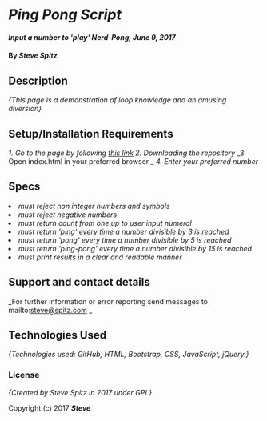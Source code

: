 # _Ping Pong Script_

#### _Input a number to 'play' Nerd-Pong, June 9, 2017_

#### By _**Steve Spitz**_

## Description

_{This page is a demonstration of loop knowledge and an amusing diversion}_

## Setup/Installation Requirements
_1. Go to the page by following <a href=https://github.com/Gingerbolt/PingPong>this link</a>_
_2. Downloading the repository_
_3. Open index.html in your preferred browser _
_4. Enter your preferred number_

## Specs

_<li> must reject non integer numbers and symbols</li>_
_<li> must reject negative numbers </li>_
_<li> must return count from one up to user input numeral </li>_
_<li> must return 'ping' every time a number divisible by 3 is reached </li>_
_<li> must return 'pong' every time a number divisible by 5 is reached </li>_
_<li> must return 'ping-pong' every time a number divisible by 15 is reached </li>_
_<li> must print results in a clear and readable manner </li>_

## Support and contact details

_For further information or error reporting send messages to mailto:steve@spitz.com _

## Technologies Used

_{Technologies used: GitHub, HTML, Bootstrap, CSS, JavaScript, jQuery.}_

### License

*{Created by Steve Spitz in 2017 under GPL}*

Copyright (c) 2017 **_Steve_**
